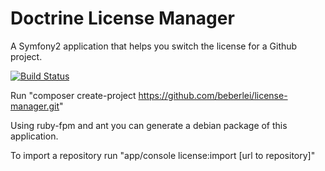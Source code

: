 # Doctrine License Manager

A Symfony2 application that helps you switch the license for a Github project.

[![Build Status](https://travis-ci.org/beberlei/license-manager.png?branch=master)](https://travis-ci.org/beberlei/license-manager)

Run "composer create-project https://github.com/beberlei/license-manager.git"

Using ruby-fpm and ant you can generate a debian package of this application.

To import a repository run "app/console license:import [url to repository]"